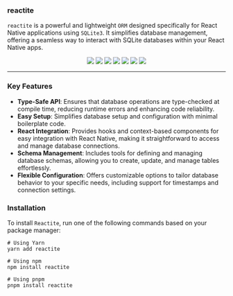 ### reactite

`reactite` is a powerful and lightweight `ORM` designed specifically for React Native applications using `SQLite3`. It simplifies database management, offering a seamless way to interact with SQLite databases within your React Native apps.

<p align="center">
  <a href="https://npmjs.com/package/reactite"><img src="https://img.shields.io/npm/v/reactite.svg"></a>
  <a href="https://github.com/crispengari/reactite/actions/workflows/main.yml"><img src="https://github.com/crispengari/reactite/actions/workflows/main.yml/badge.svg"></a>
    <a href="https://github.com/crispengari/reactite/actions/workflows/publish.yml"><img src="https://github.com/crispengari/reactite/actions/workflows/publish.yml/badge.svg"></a>
  <a href="https://github.com/crispengari/reactite/blob/main/LICENSE"><img src="https://img.shields.io/npm/l/reactite.svg?maxAge=2592000"></a>
<a href="https://img.shields.io/node/v/reactite.svg?label=node"><img src="https://img.shields.io/node/v/reactite.svg?label=node"></a>
  <a href="https://npmjs.com/package/reactite"><img src="https://img.shields.io/npm/dm/reactite.svg"></a>
  <a href="https://typescriptlang.org/"><img src="https://img.shields.io/badge/language-typescript-blue.svg"></a>
</p>

---

### Key Features

- **Type-Safe API**: Ensures that database operations are type-checked at compile time, reducing runtime errors and enhancing code reliability.
- **Easy Setup**: Simplifies database setup and configuration with minimal boilerplate code.
- **React Integration**: Provides hooks and context-based components for easy integration with React Native, making it straightforward to access and manage database connections.
- **Schema Management**: Includes tools for defining and managing database schemas, allowing you to create, update, and manage tables effortlessly.
- **Flexible Configuration**: Offers customizable options to tailor database behavior to your specific needs, including support for timestamps and connection settings.

### Installation

To install `Reactite`, run one of the following commands based on your package manager:

```shell
# Using Yarn
yarn add reactite

# Using npm
npm install reactite

# Using pnpm
pnpm install reactite
```
